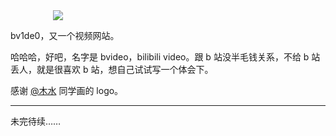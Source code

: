 <div style="width: 30%">
  <center>
    <img src="https://i.loli.net/2019/08/07/ztiWr6HgLje3bGP.png"/>
  </center>
</div>

bv1de0，又一个视频网站。

哈哈哈，好吧，名字是 bvideo，bilibili video。跟 b 站没半毛钱关系，不给 b 站丢人，就是很喜欢 b 站，想自己试试写一个体会下。

感谢 [@木水](没有链接) 同学画的 logo。

---

未完待续……